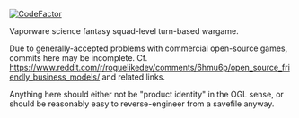 [![CodeFactor](https://www.codefactor.io/repository/github/zaimoni/iskandria/badge)](https://www.codefactor.io/repository/github/zaimoni/iskandria)

Vaporware science fantasy squad-level turn-based wargame.

Due to generally-accepted problems with commercial open-source games, commits here may be incomplete.  Cf. https://www.reddit.com/r/roguelikedev/comments/6hmu6p/open_source_friendly_business_models/ and related links.

Anything here should either not be "product identity" in the OGL sense, or should be reasonably easy to reverse-engineer from a savefile anyway.
